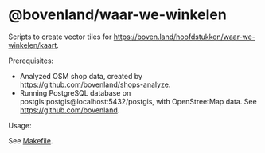 # @bovenland/waar-we-winkelen

Scripts to create vector tiles for https://boven.land/hoofdstukken/waar-we-winkelen/kaart.

Prerequisites:

  - Analyzed OSM shop data, created by https://github.com/bovenland/shops-analyze.
  - Running PostgreSQL database on postgis:postgis@localhost:5432/postgis, with OpenStreetMap data. See https://github.com/bovenland.

Usage:

See [Makefile](Makefile).
